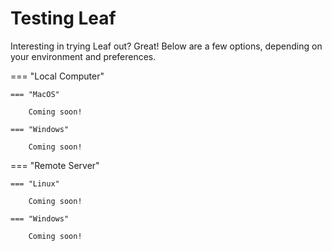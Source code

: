 # Testing Leaf
Interesting in trying Leaf out? Great! Below are a few options, depending on your environment and preferences.

=== "Local Computer"

    === "MacOS"

        Coming soon!

    === "Windows"

        Coming soon!

=== "Remote Server"

    === "Linux"

        Coming soon!

    === "Windows"

        Coming soon!